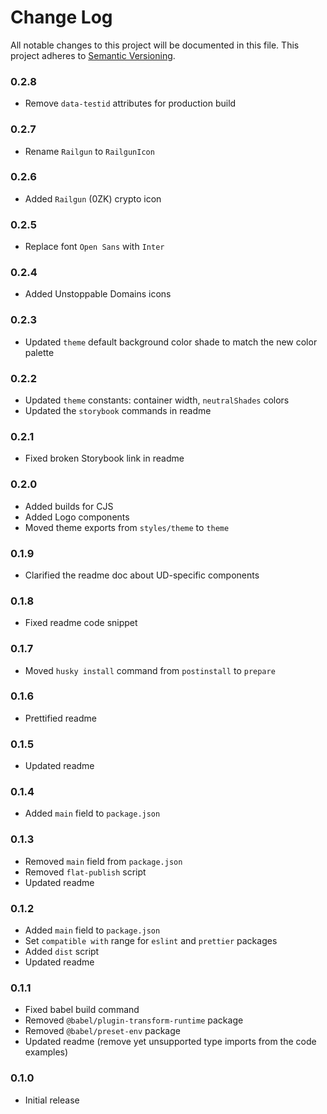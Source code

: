 # Change Log

All notable changes to this project will be documented in this file. This
project adheres to [Semantic Versioning](http://semver.org/).

### 0.2.8

- Remove `data-testid` attributes for production build

### 0.2.7

- Rename `Railgun` to `RailgunIcon`

### 0.2.6

- Added `Railgun` (0ZK) crypto icon

### 0.2.5

- Replace font `Open Sans` with `Inter`

### 0.2.4

- Added Unstoppable Domains icons

### 0.2.3

- Updated `theme` default background color shade to match the new color palette

### 0.2.2

- Updated `theme` constants: container width, `neutralShades` colors
- Updated the `storybook` commands in readme

### 0.2.1

- Fixed broken Storybook link in readme

### 0.2.0

- Added builds for CJS
- Added Logo components
- Moved theme exports from `styles/theme` to `theme`

### 0.1.9

- Clarified the readme doc about UD-specific components

### 0.1.8

- Fixed readme code snippet

### 0.1.7

- Moved `husky install` command from `postinstall` to `prepare`

### 0.1.6

- Prettified readme

### 0.1.5

- Updated readme

### 0.1.4

- Added `main` field to `package.json`

### 0.1.3

- Removed `main` field from `package.json`
- Removed `flat-publish` script
- Updated readme

### 0.1.2

- Added `main` field to `package.json`
- Set `compatible with` range for `eslint` and `prettier` packages
- Added `dist` script
- Updated readme

### 0.1.1

- Fixed babel build command
- Removed `@babel/plugin-transform-runtime` package
- Removed `@babel/preset-env` package
- Updated readme (remove yet unsupported type imports from the code examples)

### 0.1.0

- Initial release
